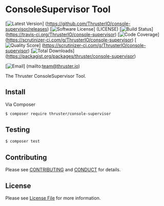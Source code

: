 # ConsoleSupervisor Tool

[![Latest Version](https://img.shields.io/github/release/ThrusterIO/console-supervisor.svg?style=flat-square)]
(https://github.com/ThrusterIO/console-supervisor/releases)
[![Software License](https://img.shields.io/badge/license-MIT-brightgreen.svg?style=flat-square)]
(LICENSE)
[![Build Status](https://img.shields.io/travis/ThrusterIO/console-supervisor.svg?style=flat-square)]
(https://travis-ci.org/ThrusterIO/console-supervisor)
[![Code Coverage](https://img.shields.io/scrutinizer/coverage/g/ThrusterIO/console-supervisor.svg?style=flat-square)]
(https://scrutinizer-ci.com/g/ThrusterIO/console-supervisor)
[![Quality Score](https://img.shields.io/scrutinizer/g/ThrusterIO/console-supervisor.svg?style=flat-square)]
(https://scrutinizer-ci.com/g/ThrusterIO/console-supervisor)
[![Total Downloads](https://img.shields.io/packagist/dt/thruster/console-supervisor.svg?style=flat-square)]
(https://packagist.org/packages/thruster/console-supervisor)

[![Email](https://img.shields.io/badge/email-team@thruster.io-blue.svg?style=flat-square)]
(mailto:team@thruster.io)

The Thruster ConsoleSupervisor Tool.


## Install

Via Composer

```bash
$ composer require thruster/console-supervisor
```

## Testing

```bash
$ composer test
```


## Contributing

Please see [CONTRIBUTING](CONTRIBUTING.md) and [CONDUCT](CONDUCT.md) for details.


## License

Please see [License File](LICENSE) for more information.
